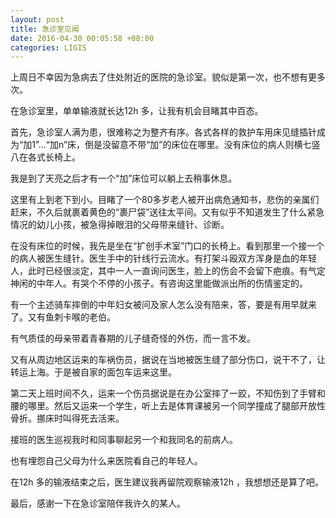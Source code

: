 ```yaml
---
layout: post
title: 急诊室见闻
date: 2016-04-30 00:05:58 +08:00
categories: LIGIS
---
```

上周日不幸因为急病去了住处附近的医院的急诊室。貌似是第一次，也不想有更多次。

在急诊室里，单单输液就长达12h 多，让我有机会目睹其中百态。

首先，急诊室人满为患，很难称之为整齐有序。各式各样的救护车用床见缝插针成为“加1”…“加n”床，倒是没留意不带“加”的床位在哪里。没有床位的病人则横七竖八在各式长椅上。

我是到了天亮之后才有一个“加”床位可以躺上去稍事休息。

这里有上到老下到小。目睹了一个80多岁老人被开出病危通知书，悲伤的亲属们赶来，不久后就裹着黄色的“裹尸袋”送往太平间。又有似乎不知道发生了什么紧急情况的幼儿小孩，被急得掉眼泪的父母带来缝针、诊断。

在没有床位的时候，我先是坐在“扩创手术室”门口的长椅上。看到那里一个接一个的病人被医生缝针。医生手中的针线行云流水。有打架斗殴双方浑身是血的年轻人，此时已经很淡定，其中一人一直询问医生，脸上的伤会不会留下疤痕。有气定神闲的中年人。有哭个不停的小孩子。有咨询这里能做派出所的伤情鉴定的。

有一个主述骑车摔倒的中年妇女被问及家人怎么没有陪来，答，要是有用早就来了。又有鱼刺卡喉的老伯。

有气质佳的母亲带着青春期的儿子缝奇怪的外伤，而一言不发。

又有从周边地区运来的车祸伤员，据说在当地被医生缝了部分伤口，说干不了，让转运上海。于是被自家的面包车运来这里。

第二天上班时间不久，运来一个伤员据说是在办公室摔了一跤，不知伤到了手臂和腰的哪里。然后又运来一个学生，听上去是体育课被另一个同学撞成了腿部开放性骨折。挪床时叫得死去活来。

接班的医生巡视我时和同事聊起另一个和我同名的前病人。

也有埋怨自己父母为什么来医院看自己的年轻人。

在12h 多的输液结束之后，医生建议我再留院观察输液12h ，我想想还是算了吧。

最后，感谢一下在急诊室陪伴我许久的某人。
